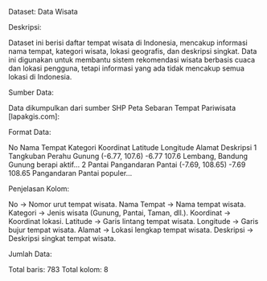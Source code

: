 Dataset: Data Wisata


Deskripsi:

Dataset ini berisi daftar tempat wisata di Indonesia, mencakup informasi nama tempat, kategori wisata, lokasi geografis, dan deskripsi singkat. Data ini digunakan untuk membantu sistem rekomendasi wisata berbasis cuaca dan lokasi pengguna, tetapi informasi yang ada tidak mencakup semua lokasi di Indonesia.


Sumber Data:

Data dikumpulkan dari sumber SHP Peta Sebaran Tempat Pariwisata [lapakgis.com]:


Format Data:

No	Nama Tempat	Kategori	Koordinat	Latitude	Longitude	Alamat	Deskripsi
1	Tangkuban Perahu	Gunung	(-6.77, 107.6)	-6.77	107.6	Lembang, Bandung	Gunung berapi aktif...
2	Pantai Pangandaran	Pantai	(-7.69, 108.65)	-7.69	108.65	Pangandaran	Pantai populer...


Penjelasan Kolom:

No → Nomor urut tempat wisata.
Nama Tempat → Nama tempat wisata.
Kategori → Jenis wisata (Gunung, Pantai, Taman, dll.).
Koordinat → Koordinat lokasi.
Latitude → Garis lintang tempat wisata.
Longitude → Garis bujur tempat wisata.
Alamat → Lokasi lengkap tempat wisata.
Deskripsi → Deskripsi singkat tempat wisata.


Jumlah Data:

Total baris: 783
Total kolom: 8
